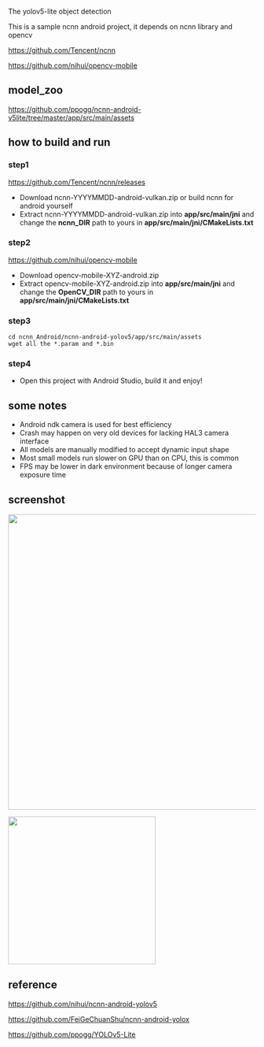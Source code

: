 The yolov5-lite object detection

This is a sample ncnn android project, it depends on ncnn library and opencv

https://github.com/Tencent/ncnn

https://github.com/nihui/opencv-mobile

## model_zoo

https://github.com/ppogg/ncnn-android-v5lite/tree/master/app/src/main/assets


## how to build and run
### step1
https://github.com/Tencent/ncnn/releases

* Download ncnn-YYYYMMDD-android-vulkan.zip or build ncnn for android yourself
* Extract ncnn-YYYYMMDD-android-vulkan.zip into **app/src/main/jni** and change the **ncnn_DIR** path to yours in **app/src/main/jni/CMakeLists.txt**

### step2
https://github.com/nihui/opencv-mobile

* Download opencv-mobile-XYZ-android.zip
* Extract opencv-mobile-XYZ-android.zip into **app/src/main/jni** and change the **OpenCV_DIR** path to yours in **app/src/main/jni/CMakeLists.txt**

### step3
```
cd ncnn_Android/ncnn-android-yolov5/app/src/main/assets
wget all the *.param and *.bin
```

### step4
* Open this project with Android Studio, build it and enjoy!

## some notes
* Android ndk camera is used for best efficiency
* Crash may happen on very old devices for lacking HAL3 camera interface
* All models are manually modified to accept dynamic input shape
* Most small models run slower on GPU than on CPU, this is common
* FPS may be lower in dark environment because of longer camera exposure time

## screenshot
<img src="https://user-images.githubusercontent.com/82716366/151705519-de3ad1f1-e297-4125-989a-04e49dcf2876.jpg" width="600"/><br/>

<img src="https://pic1.zhimg.com/80/v2-c013df3638fd41d10103ea259b18e588_720w.jpg" width="300"/><br/>

## reference  
https://github.com/nihui/ncnn-android-yolov5

https://github.com/FeiGeChuanShu/ncnn-android-yolox  

https://github.com/ppogg/YOLOv5-Lite
